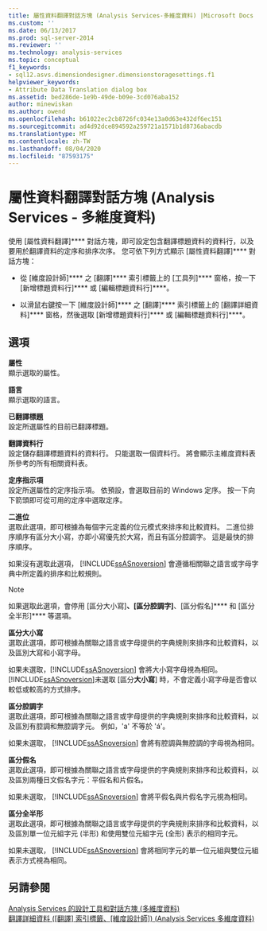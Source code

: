 ```yaml
---
title: 屬性資料翻譯對話方塊 (Analysis Services-多維度資料) |Microsoft Docs
ms.custom: ''
ms.date: 06/13/2017
ms.prod: sql-server-2014
ms.reviewer: ''
ms.technology: analysis-services
ms.topic: conceptual
f1_keywords:
- sql12.asvs.dimensiondesigner.dimensionstoragesettings.f1
helpviewer_keywords:
- Attribute Data Translation dialog box
ms.assetid: bed286de-1e9b-49de-b09e-3cd076aba152
author: minewiskan
ms.author: owend
ms.openlocfilehash: b61022ec2cb8726fc034e13a0d63e432df6ec151
ms.sourcegitcommit: ad4d92dce894592a259721a1571b1d8736abacdb
ms.translationtype: MT
ms.contentlocale: zh-TW
ms.lasthandoff: 08/04/2020
ms.locfileid: "87593175"
---
```

# <a name="attribute-data-translation-dialog-box-analysis-services---multidimensional-data"></a>屬性資料翻譯對話方塊 (Analysis Services - 多維度資料)
  使用 [屬性資料翻譯]**** 對話方塊，即可設定包含翻譯標題資料的資料行，以及要用於翻譯資料的定序和排序次序。 您可依下列方式顯示 [屬性資料翻譯]**** 對話方塊：  
  
-   從 [維度設計師]**** 之 [翻譯]**** 索引標籤上的 [工具列]**** 窗格，按一下 [新增標題資料行]**** 或 [編輯標題資料行]****。  
  
-   以滑鼠右鍵按一下 [維度設計師]**** 之 [翻譯]**** 索引標籤上的 [翻譯詳細資料]**** 窗格，然後選取 [新增標題資料行]**** 或 [編輯標題資料行]****。  
  
## <a name="options"></a>選項  
 **屬性**  
 顯示選取的屬性。  
  
 **語言**  
 顯示選取的語言。  
  
 **已翻譯標題**  
 設定所選屬性的目前已翻譯標題。  
  
 **翻譯資料行**  
 設定儲存翻譯標題資料的資料行。 只能選取一個資料行。 將會顯示主維度資料表所參考的所有相關資料表。  
  
 **定序指示項**  
 設定所選屬性的定序指示項。 依預設，會選取目前的 Windows 定序。 按一下向下箭頭即可從可用的定序中選取定序。  
  
 **二進位**  
 選取此選項，即可根據為每個字元定義的位元模式來排序和比較資料。 二進位排序順序有區分大小寫，亦即小寫優先於大寫，而且有區分腔調字。 這是最快的排序順序。  
  
 如果沒有選取此選項， [!INCLUDE[ssASnoversion](../includes/ssasnoversion-md.md)] 會遵循相關聯之語言或字母字典中所定義的排序和比較規則。  
  
> [!NOTE]  
>  如果選取此選項，會停用 [區分大小寫]****、[區分腔調字]****、[區分假名]**** 和 [區分全半形]**** 等選項。  
  
 **區分大小寫**  
 選取此選項，即可根據為關聯之語言或字母提供的字典規則來排序和比較資料，以及區別大寫和小寫字母。  
  
 如果未選取，[!INCLUDE[ssASnoversion](../includes/ssasnoversion-md.md)] 會將大小寫字母視為相同。 [!INCLUDE[ssASnoversion](../includes/ssasnoversion-md.md)]未選取 [區分**大小寫**] 時，不會定義小寫字母是否會以較低或較高的方式排序。  
  
 **區分腔調字**  
 選取此選項，即可根據為關聯之語言或字母提供的字典規則來排序和比較資料，以及區別有腔調和無腔調字元。 例如，'a' 不等於 'á'。  
  
 如果未選取， [!INCLUDE[ssASnoversion](../includes/ssasnoversion-md.md)] 會將有腔調與無腔調的字母視為相同。  
  
 **區分假名**  
 選取此選項，即可根據為關聯之語言或字母提供的字典規則來排序和比較資料，以及區別兩種日文假名字元：平假名和片假名。  
  
 如果未選取， [!INCLUDE[ssASnoversion](../includes/ssasnoversion-md.md)] 會將平假名與片假名字元視為相同。  
  
 **區分全半形**  
 選取此選項，即可根據為關聯之語言或字母提供的字典規則來排序和比較資料，以及區別單一位元組字元 (半形) 和使用雙位元組字元 (全形) 表示的相同字元。  
  
 如果未選取， [!INCLUDE[ssASnoversion](../includes/ssasnoversion-md.md)] 會將相同字元的單一位元組與雙位元組表示方式視為相同。  
  
## <a name="see-also"></a>另請參閱  
 [Analysis Services 的設計工具和對話方塊 &#40;多維度資料&#41;](analysis-services-designers-and-dialog-boxes-multidimensional-data.md)   
 [翻譯詳細資料 &#40;[翻譯] 索引標籤、[維度設計師]&#41; &#40;Analysis Services 多維度資料&#41;](translation-details-dimension-designer-analysis-services-multidimensional-data.md)  
  
  
